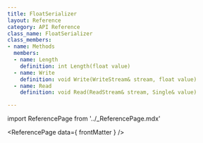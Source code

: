 ```yaml
---
title: FloatSerializer
layout: Reference
category: API Reference
class_name: FloatSerializer
class_members:
- name: Methods
  members:
  - name: Length
    definition: int Length(float value)
  - name: Write
    definition: void Write(WriteStream& stream, float value)
  - name: Read
    definition: void Read(ReadStream& stream, Single& value)

---
```

import ReferencePage from '../_ReferencePage.mdx'

<ReferencePage data={ frontMatter } />
